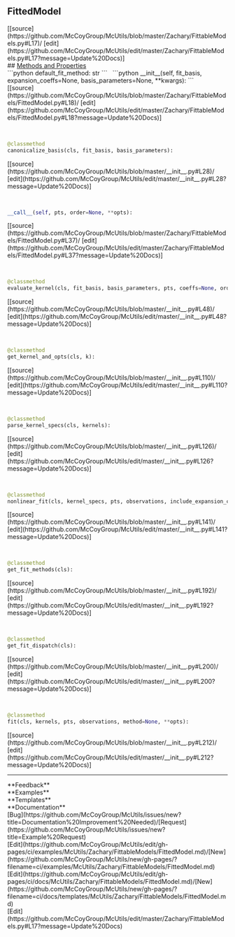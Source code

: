 ## <a id="McUtils.Zachary.FittableModels.FittedModel">FittedModel</a> 

<div class="docs-source-link" markdown="1">
[[source](https://github.com/McCoyGroup/McUtils/blob/master/Zachary/FittableModels.py#L17)/
[edit](https://github.com/McCoyGroup/McUtils/edit/master/Zachary/FittableModels.py#L17?message=Update%20Docs)]
</div>









<div class="collapsible-section">
 <div class="collapsible-section collapsible-section-header" markdown="1">
## <a class="collapse-link" data-toggle="collapse" href="#methods" markdown="1"> Methods and Properties</a> <a class="float-right" data-toggle="collapse" href="#methods"><i class="fa fa-chevron-down"></i></a>
 </div>
 <div class="collapsible-section collapsible-section-body collapse show" id="methods" markdown="1">
 ```python
default_fit_method: str
```
<a id="McUtils.Zachary.FittableModels.FittedModel.__init__" class="docs-object-method">&nbsp;</a> 
```python
__init__(self, fit_basis, expansion_coeffs=None, basis_parameters=None, **kwargs): 
```
<div class="docs-source-link" markdown="1">
[[source](https://github.com/McCoyGroup/McUtils/blob/master/Zachary/FittableModels/FittedModel.py#L18)/
[edit](https://github.com/McCoyGroup/McUtils/edit/master/Zachary/FittableModels/FittedModel.py#L18?message=Update%20Docs)]
</div>


<a id="McUtils.Zachary.FittableModels.FittedModel.canonicalize_basis" class="docs-object-method">&nbsp;</a> 
```python
@classmethod
canonicalize_basis(cls, fit_basis, basis_parameters): 
```
<div class="docs-source-link" markdown="1">
[[source](https://github.com/McCoyGroup/McUtils/blob/master/__init__.py#L28)/
[edit](https://github.com/McCoyGroup/McUtils/edit/master/__init__.py#L28?message=Update%20Docs)]
</div>


<a id="McUtils.Zachary.FittableModels.FittedModel.__call__" class="docs-object-method">&nbsp;</a> 
```python
__call__(self, pts, order=None, **opts): 
```
<div class="docs-source-link" markdown="1">
[[source](https://github.com/McCoyGroup/McUtils/blob/master/Zachary/FittableModels/FittedModel.py#L37)/
[edit](https://github.com/McCoyGroup/McUtils/edit/master/Zachary/FittableModels/FittedModel.py#L37?message=Update%20Docs)]
</div>


<a id="McUtils.Zachary.FittableModels.FittedModel.evaluate_kernel" class="docs-object-method">&nbsp;</a> 
```python
@classmethod
evaluate_kernel(cls, fit_basis, basis_parameters, pts, coeffs=None, order=None, **opts): 
```
<div class="docs-source-link" markdown="1">
[[source](https://github.com/McCoyGroup/McUtils/blob/master/__init__.py#L48)/
[edit](https://github.com/McCoyGroup/McUtils/edit/master/__init__.py#L48?message=Update%20Docs)]
</div>


<a id="McUtils.Zachary.FittableModels.FittedModel.get_kernel_and_opts" class="docs-object-method">&nbsp;</a> 
```python
@classmethod
get_kernel_and_opts(cls, k): 
```
<div class="docs-source-link" markdown="1">
[[source](https://github.com/McCoyGroup/McUtils/blob/master/__init__.py#L110)/
[edit](https://github.com/McCoyGroup/McUtils/edit/master/__init__.py#L110?message=Update%20Docs)]
</div>


<a id="McUtils.Zachary.FittableModels.FittedModel.parse_kernel_specs" class="docs-object-method">&nbsp;</a> 
```python
@classmethod
parse_kernel_specs(cls, kernels): 
```
<div class="docs-source-link" markdown="1">
[[source](https://github.com/McCoyGroup/McUtils/blob/master/__init__.py#L126)/
[edit](https://github.com/McCoyGroup/McUtils/edit/master/__init__.py#L126?message=Update%20Docs)]
</div>


<a id="McUtils.Zachary.FittableModels.FittedModel.nonlinear_fit" class="docs-object-method">&nbsp;</a> 
```python
@classmethod
nonlinear_fit(cls, kernel_specs, pts, observations, include_expansion_coefficients=True, **fit_params): 
```
<div class="docs-source-link" markdown="1">
[[source](https://github.com/McCoyGroup/McUtils/blob/master/__init__.py#L141)/
[edit](https://github.com/McCoyGroup/McUtils/edit/master/__init__.py#L141?message=Update%20Docs)]
</div>


<a id="McUtils.Zachary.FittableModels.FittedModel.get_fit_methods" class="docs-object-method">&nbsp;</a> 
```python
@classmethod
get_fit_methods(cls): 
```
<div class="docs-source-link" markdown="1">
[[source](https://github.com/McCoyGroup/McUtils/blob/master/__init__.py#L192)/
[edit](https://github.com/McCoyGroup/McUtils/edit/master/__init__.py#L192?message=Update%20Docs)]
</div>


<a id="McUtils.Zachary.FittableModels.FittedModel.get_fit_dispatch" class="docs-object-method">&nbsp;</a> 
```python
@classmethod
get_fit_dispatch(cls): 
```
<div class="docs-source-link" markdown="1">
[[source](https://github.com/McCoyGroup/McUtils/blob/master/__init__.py#L200)/
[edit](https://github.com/McCoyGroup/McUtils/edit/master/__init__.py#L200?message=Update%20Docs)]
</div>


<a id="McUtils.Zachary.FittableModels.FittedModel.fit" class="docs-object-method">&nbsp;</a> 
```python
@classmethod
fit(cls, kernels, pts, observations, method=None, **opts): 
```
<div class="docs-source-link" markdown="1">
[[source](https://github.com/McCoyGroup/McUtils/blob/master/__init__.py#L212)/
[edit](https://github.com/McCoyGroup/McUtils/edit/master/__init__.py#L212?message=Update%20Docs)]
</div>
 </div>
</div>












---


<div markdown="1" class="text-secondary">
<div class="container">
  <div class="row">
   <div class="col" markdown="1">
**Feedback**   
</div>
   <div class="col" markdown="1">
**Examples**   
</div>
   <div class="col" markdown="1">
**Templates**   
</div>
   <div class="col" markdown="1">
**Documentation**   
</div>
   <div class="col" markdown="1">
   
</div>
   <div class="col" markdown="1">
   
</div>
   <div class="col" markdown="1">
   
</div>
</div>
  <div class="row">
   <div class="col" markdown="1">
[Bug](https://github.com/McCoyGroup/McUtils/issues/new?title=Documentation%20Improvement%20Needed)/[Request](https://github.com/McCoyGroup/McUtils/issues/new?title=Example%20Request)   
</div>
   <div class="col" markdown="1">
[Edit](https://github.com/McCoyGroup/McUtils/edit/gh-pages/ci/examples/McUtils/Zachary/FittableModels/FittedModel.md)/[New](https://github.com/McCoyGroup/McUtils/new/gh-pages/?filename=ci/examples/McUtils/Zachary/FittableModels/FittedModel.md)   
</div>
   <div class="col" markdown="1">
[Edit](https://github.com/McCoyGroup/McUtils/edit/gh-pages/ci/docs/McUtils/Zachary/FittableModels/FittedModel.md)/[New](https://github.com/McCoyGroup/McUtils/new/gh-pages/?filename=ci/docs/templates/McUtils/Zachary/FittableModels/FittedModel.md)   
</div>
   <div class="col" markdown="1">
[Edit](https://github.com/McCoyGroup/McUtils/edit/master/Zachary/FittableModels.py#L17?message=Update%20Docs)   
</div>
   <div class="col" markdown="1">
   
</div>
   <div class="col" markdown="1">
   
</div>
   <div class="col" markdown="1">
   
</div>
</div>
</div>
</div>